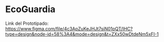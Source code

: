 # EcoGuardia
Link del Prototipado: https://www.figma.com/file/4c3ApZuKeJHJt7siN01pQT/IHC?type=design&node-id=58%3A4&mode=design&t=ZXx50wDtdeNm5xFI-1 
